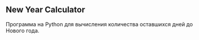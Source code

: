 ## New Year Calculator

Программа на Python для вычисления количества 
оставшихся дней до Нового года.